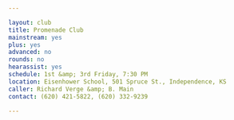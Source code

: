 ```yaml
---

layout: club
title: Promenade Club
mainstream: yes
plus: yes
advanced: no
rounds: no
hearassist: yes
schedule: 1st &amp; 3rd Friday, 7:30 PM
location: Eisenhower School, 501 Spruce St., Independence, KS
caller: Richard Verge &amp; B. Main
contact: (620) 421-5822, (620) 332-9239

---
```


